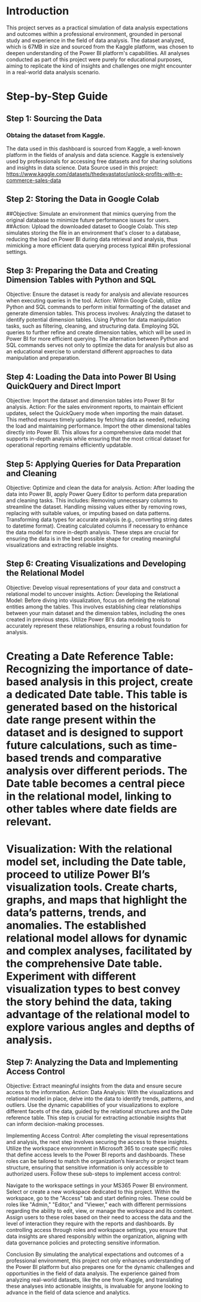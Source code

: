 # Introduction
This project serves as a practical simulation of data analysis expectations and outcomes within a professional environment, grounded in personal study and experience in the field of data analysis. The dataset analyzed, which is 67MB in size and sourced from the Kaggle platform, was chosen to deepen understanding of the Power BI platform's capabilities. All analyses conducted as part of this project were purely for educational purposes, aiming to replicate the kind of insights and challenges one might encounter in a real-world data analysis scenario.

# Step-by-Step Guide

##  Step 1: Sourcing the Data
###  Obtaing the dataset from Kaggle.
The data used in this dashboard is sourced from Kaggle, a well-known platform in the fields of analysis and data science. Kaggle is extensively used by professionals for accessing free datasets and for sharing solutions and insights in data science.
Data Source used in this project: https://www.kaggle.com/datasets/thedevastator/unlock-profits-with-e-commerce-sales-data

## Step 2: Storing the Data in Google Colab
##Objective: Simulate an environment that mimics querying from the original database to minimize future performance issues for users.
##Action: Upload the downloaded dataset to Google Colab. This step simulates storing the file in an environment that's closer to a database, reducing the load on Power BI during data retrieval and analysis, thus mimicking a more efficient data querying process typical ##in professional settings.

## Step 3: Preparing the Data and Creating Dimension Tables with Python and SQL
Objective: Ensure the dataset is ready for analysis and alleviate resources when executing queries in the tool.
Action: Within Google Colab, utilize Python and SQL commands to perform initial formatting of the dataset and generate dimension tables. This process involves:
Analyzing the dataset to identify potential dimension tables.
Using Python for data manipulation tasks, such as filtering, cleaning, and structuring data.
Employing SQL queries to further refine and create dimension tables, which will be used in Power BI for more efficient querying.
The alternation between Python and SQL commands serves not only to optimize the data for analysis but also as an educational exercise to understand different approaches to data manipulation and preparation.

## Step 4: Loading the Data into Power BI Using QuickQuery and Direct Import
Objective: Import the dataset and dimension tables into Power BI for analysis.
Action:
For the sales environment reports, to maintain efficient updates, select the QuickQuery mode when importing the main dataset. This method ensures timely updates by fetching data as needed, reducing the load and maintaining performance.
Import the other dimensional tables directly into Power BI. This allows for a comprehensive data model that supports in-depth analysis while ensuring that the most critical dataset for operational reporting remains efficiently updatable.

## Step 5: Applying Queries for Data Preparation and Cleaning
Objective: Optimize and clean the data for analysis.
Action: After loading the data into Power BI, apply Power Query Editor to perform data preparation and cleaning tasks. This includes:
Removing unnecessary columns to streamline the dataset.
Handling missing values either by removing rows, replacing with suitable values, or imputing based on data patterns.
Transforming data types for accurate analysis (e.g., converting string dates to datetime format).
Creating calculated columns if necessary to enhance the data model for more in-depth analysis.
These steps are crucial for ensuring the data is in the best possible shape for creating meaningful visualizations and extracting reliable insights.

## Step 6: Creating Visualizations and Developing the Relational Model
Objective: Develop visual representations of your data and construct a relational model to uncover insights.
Action:
Developing the Relational Model: Before diving into visualization, focus on defining the relational entities among the tables. This involves establishing clear relationships between your main dataset and the dimension tables, including the ones created in previous steps. Utilize Power BI's data modeling tools to accurately represent these relationships, ensuring a robust foundation for analysis.

# Creating a Date Reference Table: Recognizing the importance of date-based analysis in this project, create a dedicated Date table. This table is generated based on the historical date range present within the dataset and is designed to support future calculations, such as time-based trends and comparative analysis over different periods. The Date table becomes a central piece in the relational model, linking to other tables where date fields are relevant.

# Visualization: With the relational model set, including the Date table, proceed to utilize Power BI’s visualization tools. Create charts, graphs, and maps that highlight the data’s patterns, trends, and anomalies. The established relational model allows for dynamic and complex analyses, facilitated by the comprehensive Date table. Experiment with different visualization types to best convey the story behind the data, taking advantage of the relational model to explore various angles and depths of analysis.


## Step 7: Analyzing the Data and Implementing Access Control
Objective: Extract meaningful insights from the data and ensure secure access to the information.
Action:
Data Analysis: With the visualizations and relational model in place, delve into the data to identify trends, patterns, and outliers. Use the dynamic capabilities of your visualizations to explore different facets of the data, guided by the relational structures and the Date reference table. This step is crucial for extracting actionable insights that can inform decision-making processes.

Implementing Access Control: After completing the visual representations and analysis, the next step involves securing the access to these insights. Utilize the workspace environment in Microsoft 365 to create specific roles that define access levels to the Power BI reports and dashboards. These roles can be tailored to match the organization’s hierarchy or project team structure, ensuring that sensitive information is only accessible to authorized users. Follow these sub-steps to implement access control:

Navigate to the workspace settings in your MS365 Power BI environment.
Select or create a new workspace dedicated to this project.
Within the workspace, go to the "Access" tab and start defining roles. These could be roles like "Admin," "Editor," and "Viewer," each with different permissions regarding the ability to edit, view, or manage the workspace and its content.
Assign users to these roles based on their need to access the data and the level of interaction they require with the reports and dashboards.
By controlling access through roles and workspace settings, you ensure that data insights are shared responsibly within the organization, aligning with data governance policies and protecting sensitive information.

Conclusion
By simulating the analytical expectations and outcomes of a professional environment, this project not only enhances understanding of the Power BI platform but also prepares one for the dynamic challenges and opportunities in the field of data analysis. The experience gained from analyzing real-world datasets, like the one from Kaggle, and translating these analyses into actionable insights, is invaluable for anyone looking to advance in the field of data science and analytics.
